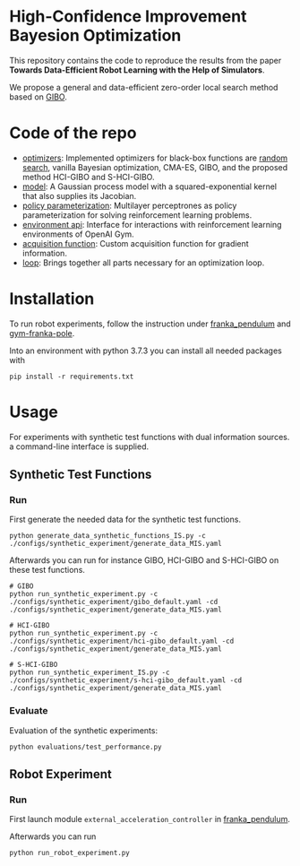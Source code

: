 # High-Confidence Improvement Bayesion Optimization 
This repository contains the code to reproduce the results from the paper **Towards Data-Efficient Robot Learning
with the Help of Simulators**.

We propose a general and data-efficient zero-order local search method based on [GIBO](https://github.com/sarmueller/gibo/).

# Code of the repo
- [optimizers](./src/optimizers.py): Implemented optimizers for black-box functions are [random search](https://arxiv.org/abs/1803.07055), vanilla Bayesian optimization, CMA-ES, GIBO, and the proposed method HCI-GIBO and S-HCI-GIBO.
- [model](./src/model.py): A Gaussian process model with a squared-exponential kernel that also supplies its Jacobian.
- [policy parameterization](./src/policy_parameterizations.py): Multilayer perceptrones as policy parameterization for solving reinforcement learning problems.
- [environment api](./src/environment_api.py): Interface for interactions with reinforcement learning environments of OpenAI Gym.
- [acquisition function](./src/acquisition_function.py): Custom acquisition function for gradient information.
- [loop](./src/loop.py): Brings together all parts necessary for an optimization loop.


# Installation
To run robot experiments, follow the instruction under [franka_pendulum](https://github.com/data-Science-in-Mechanical-Engineering/franka_pendulum) and [gym-franka-pole](gym-franka-pole/).

Into an environment with python 3.7.3 you can install all needed packages with
```
pip install -r requirements.txt
```

# Usage 
For experiments with synthetic test functions with dual information sources. a command-line interface is supplied.

## Synthetic Test Functions
### Run
First generate the needed data for the synthetic test functions.

```
python generate_data_synthetic_functions_IS.py -c ./configs/synthetic_experiment/generate_data_MIS.yaml
```

Afterwards you can run for instance GIBO, HCI-GIBO and S-HCI-GIBO on these test functions.

```
# GIBO
python run_synthetic_experiment.py -c ./configs/synthetic_experiment/gibo_default.yaml -cd ./configs/synthetic_experiment/generate_data_MIS.yaml
```
```
# HCI-GIBO
python run_synthetic_experiment.py -c ./configs/synthetic_experiment/hci-gibo_default.yaml -cd ./configs/synthetic_experiment/generate_data_MIS.yaml
```
```
# S-HCI-GIBO
python run_synthetic_experiment_IS.py -c ./configs/synthetic_experiment/s-hci-gibo_default.yaml -cd ./configs/synthetic_experiment/generate_data_MIS.yaml
```
### Evaluate
Evaluation of the synthetic experiments:
```
python evaluations/test_performance.py
```

## Robot Experiment
### Run
First launch module `external_acceleration_controller` in [franka_pendulum](https://github.com/data-Science-in-Mechanical-Engineering/franka_pendulum).

Afterwards you can run
```
python run_robot_experiment.py
```
